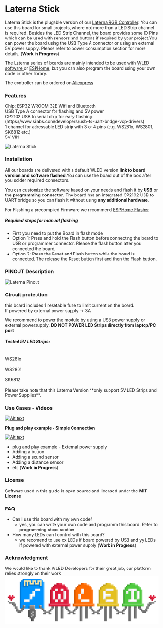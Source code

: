 <h1>Laterna Stick</h1>

Laterna Stick is the plugable version of our [Laterna RGB Controller](https://github.com/monoapp3/Laterna.git "Laterna's Homepage"). You can use this board for small projects, where not more than a LED Strip channel is required. Besides the LED Strip Channel, the board provides some IO Pins which can be used with sensors and buttons if required by your project.You can power the board using the USB Type A connector or using an external 5V power supply. Please refer to power consumption section for more details. (**Work in Progress**)

The Laterna series of boards are mainly intended to be used with [WLED software ](https://github.com/Aircoookie/WLED "WLED's Homepage") or [ESPHome](https://esphome.io), but you can also program the board using your own code or other library.

The controller can be ordered on [Aliexpress](https://www.aliexpress.com/item/1005003777511039.html?spm=5261.ProductManageOnline.0.0.3aaa4edfzpZkav)

<h3>Features</h3>
Chip:   ESP32 WROOM 32E Wifi and Bluetooth
<br>USB Type A connector for flashing and 5V power
<br>CP2102 USB to serial chip for easy flashing (https://www.silabs.com/developers/usb-to-uart-bridge-vcp-drivers) 
<br>1 channel for adressable LED strip with 3 or 4 pins (e.g. WS281x, WS2801, SK6812 etc.)
<br>5V VIN

![Laterna Stick](https://github.com/monoapp3/Laterna_Stick/blob/main/Photos/Stick2.png?raw=true)

<h3>Installation</h3>

All our boards are delivered with a default WLED version **link to board version and software flashed**.You can use the board out of the box after you solder required connectors.

You can customize the software based on your needs and flash it by **USB** or the **programming connector**.
The board has an integrated CP2102 USB to UART bridge so you can flash it without using **any additional hardware**.

For Flashing a precompiled Firmware we recommend [ESPHome Flasher](https://github.com/esphome/esphome-flasher/releases "ESPHome Flasher Releases")

<h5>Required steps for manual flashing</h5>

* First you need to put the Board in flash mode
* Option 1: Press and hold the Flash button before connecting the board to USB or programmer connector. Rlease the flash button after you connected the board.
* Option 2: Press the Reset and Flash button while the board is connected. The release the Reset button first and then the Flash button.


<h3>PINOUT Description</h3>

![Laterna Pinout](https://github.com/monoapp3/Laterna_Stick/blob/main/Pinout/Pinout.png?raw=true)

<h3>Circuit protection</h3>

this board includes 1 resetable fuse to limit current on the board.
<br>If powered by external power supply -> 3A

We recommend to power the module by using a USB power supply or external powersupply. **DO NOT POWER LED Strips directly from laptop/PC port**

<h5>Tested 5V LED Strips:</h5>
<br>WS281x</br>
<br>WS2801</br>
<br>SK6812</br>
<br>
Please take note that this Laterna Version **only support 5V LED Strips and Power Supplies**.


<h3>Use Cases - Videos</h3> 

[![Alt text](https://img.youtube.com/vi/_RJb7WULv-4/0.jpg)](https://www.youtube.com/watch?v=_RJb7WULv-4)

**Plug and play example - Simple Connection**

[![Alt text](https://img.youtube.com/vi/4foqMvrpt0A/0.jpg)](https://youtu.be/4foqMvrpt0A)


* plug and play example - External power supply
* Adding a button
* Adding a sound sensor
* Adding a distance sensor
* etc
(**Work in Progress**)

<h3>License</h3>

Software used in this guide is open source and licensed under the **MIT License**

<h3>FAQ</h3>

* Can I use this board with my own code?
  - yes, you can write your own code and programm this board. Refer to programming steps section
* How many LEDs can I control with this board?
  - we recomend to use xx LEDs if board powered by USB and yy LEDs if powered with external power supply (**Work in Progress**)

<h3>Acknowledgment</h3>

We would like to thank WLED Developers for their great job, our platform relies strongly on their work
[![Alt text](https://github.com/Aircoookie/WLED/blob/master/images/wled_logo_akemi.png)](https://github.com/Aircoookie/WLED)
